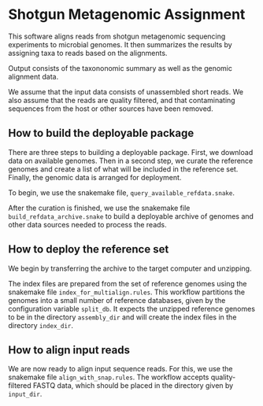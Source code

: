 Shotgun Metagenomic Assignment
========

This software aligns reads from shotgun metagenomic sequencing
experiments to microbial genomes. It then summarizes the results by
assigning taxa to reads based on the alignments.

Output consists of the taxononomic summary as well as the genomic
alignment data.

We assume that the input data consists of unassembled short reads.  We
also assume that the reads are quality filtered, and that
contaminating sequences from the host or other sources have been
removed.

How to build the deployable package
--------

There are three steps to building a deployable package.  First, we
download data on available genomes.  Then in a second step, we curate
the reference genomes and create a list of what will be included in
the reference set.  Finally, the genomic data is arranged for
deployment.

To begin, we use the snakemake file, `query_available_refdata.snake`.

After the curation is finished, we use the snakemake file
`build_refdata_archive.snake` to build a deployable archive of genomes
and other data sources needed to process the reads.

How to deploy the reference set
---------

We begin by transferring the archive to the target computer and
unzipping.

The index files are prepared from the set of reference genomes using
the snakemake file `index_for_multialign.rules`.  This workflow
partitions the genomes into a small number of reference databases,
given by the configuration variable `split_db`.  It expects the
unzipped reference genomes to be in the directory `assembly_dir` and
will create the index files in the directory `index_dir`.

How to align input reads
---------

We are now ready to align input sequence reads.  For this, we use the
snakemake file `align_with_snap.rules`.  The workflow accepts
quality-filtered FASTQ data, which should be placed in the directory
given by `input_dir`.

